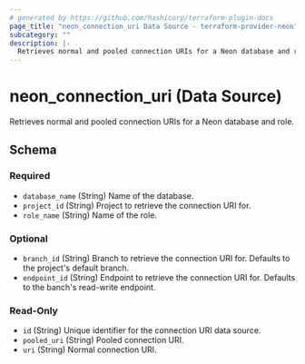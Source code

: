 ```yaml
---
# generated by https://github.com/hashicorp/terraform-plugin-docs
page_title: "neon_connection_uri Data Source - terraform-provider-neon"
subcategory: ""
description: |-
  Retrieves normal and pooled connection URIs for a Neon database and role.
---
```


# neon_connection_uri (Data Source)

Retrieves normal and pooled connection URIs for a Neon database and role.



<!-- schema generated by tfplugindocs -->
## Schema

### Required

- `database_name` (String) Name of the database.
- `project_id` (String) Project to retrieve the connection URI for.
- `role_name` (String) Name of the role.

### Optional

- `branch_id` (String) Branch to retrieve the connection URI for. Defaults to the project's default branch.
- `endpoint_id` (String) Endpoint to retrieve the connection URI for. Defaults to the banch's read-write endpoint.

### Read-Only

- `id` (String) Unique identifier for the connection URI data source.
- `pooled_uri` (String) Pooled connection URI.
- `uri` (String) Normal connection URI.


